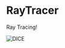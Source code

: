 # RayTracer
Ray Tracing!

![DICE](https://github.com/michelle-mrz/RayTracer/blob/main/ref/DICE_CREATIVE.png?raw=true)
